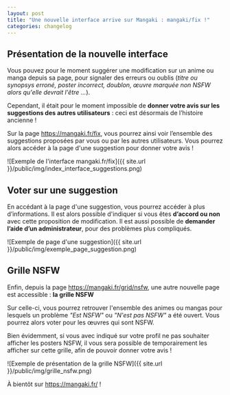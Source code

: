 ```yaml
---
layout: post
title: "Une nouvelle interface arrive sur Mangaki : mangaki/fix !"
categories: changelog
---
```


## Présentation de la nouvelle interface

Vous pouvez pour le moment suggérer une modification sur un anime ou manga depuis sa page, pour signaler des erreurs ou oublis (*titre ou synopsys erroné, poster incorrect, doublon, œuvre marquée non NSFW alors qu'elle devrait l'être …*).

Cependant, il était pour le moment impossible de **donner votre avis sur les suggestions des autres utilisateurs** : ceci est désormais de l’histoire ancienne !

Sur la page <https://mangaki.fr/fix>, vous pourrez ainsi voir l’ensemble des suggestions proposées par vous ou par les autres utilisateurs. Vous pourrez alors accéder à la page d'une suggestion pour donner votre avis !

![Exemple de l'interface mangaki.fr/fix]({{ site.url }}/public/img/index_interface_suggestions.png)

## Voter sur une suggestion

En accédant à la page d'une suggestion, vous pourrez accéder à plus d’informations. Il est alors possible d'indiquer si vous êtes **d’accord ou non** avec cette proposition de modification. Il est aussi possible de **demander l’aide d’un administrateur**, pour des problèmes plus compliqués.

![Exemple de page d'une suggestion]({{ site.url }}/public/img/exemple_page_suggestion.png)

## Grille NSFW

Enfin, depuis la page <https://mangaki.fr/grid/nsfw>, une autre nouvelle page est accessible : **la grille NSFW**

Sur celle-ci, vous pourrez retrouver l'ensemble des animes ou mangas pour lesquels un problème *"Est NSFW"* ou *"N'est pas NSFW"* a été ouvert. Vous pourrez alors voter pour les œuvres qui sont NSFW.

Bien évidemment, si vous avec indiqué sur votre profil ne pas souhaiter afficher les posters NSFW, il vous sera possible de temporairement les afficher sur cette grille, afin de pouvoir donner votre avis !

![Exemple de présentation de la grille NSFW]({{ site.url }}/public/img/grille_nsfw.png)

À bientôt sur <https://mangaki.fr/> !
